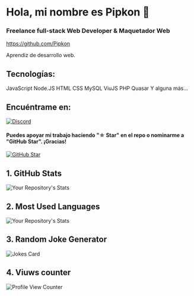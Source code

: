 # Hola, mi nombre es Pipkon 👋
### Freelance full-stack Web Developer & Maquetador Web

https://github.com/Pipkon

Aprendiz de desarrollo web.

## Tecnologías:

JavaScript Node.JS HTML CSS MySQL ViuJS PHP Quasar
Y alguna más...

## Encuéntrame en:
[![Discord](https://img.shields.io/badge/Discord-7289DA?style=for-the-badge&logo=discord&logoColor=white)](https://discord.gg/E2TurjJSbU)



#### Puedes apoyar mi trabajo haciendo "☆ Star" en el repo o nominarme a "GitHub Star". ¡Gracias!
[![GitHub Star](https://img.shields.io/badge/GitHub-Nominar_a_star-yellow?style=for-the-badge&logo=github&logoColor=white&labelColor=101010)](https://stars.github.com/nominate/)




## 1. GitHub Stats
![Your Repository's Stats](https://github-readme-stats.vercel.app/api?username=Pipkon&show_icons=true)
## 2. Most Used Languages
![Your Repository's Stats](https://github-readme-stats.vercel.app/api/top-langs/?username=Pipkon&theme=blue-green)
## 3. Random Joke Generator
![Jokes Card](https://readme-jokes.vercel.app/api)
## 4. Viuws counter
![Profile View Counter](https://komarev.com/ghpvc/?username=Pipkon)
